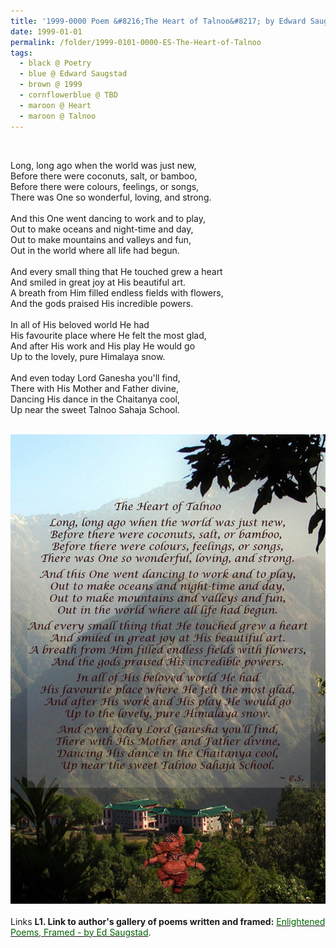 ```yaml
---
title: '1999-0000 Poem &#8216;The Heart of Talnoo&#8217; by Edward Saugstad'
date: 1999-01-01
permalink: /folder/1999-0101-0000-ES-The-Heart-of-Talnoo
tags:
  - black @ Poetry
  - blue @ Edward Saugstad
  - brown @ 1999
  - cornflowerblue @ TBD
  - maroon @ Heart
  - maroon @ Talnoo
---
```


<br>

<p>
Long, long ago when the world was just new,<br>
Before there were coconuts, salt, or bamboo,<br>
Before there were colours, feelings, or songs,<br>
There was One so wonderful, loving, and strong.<br>
<br>
And this One went dancing to work and to play,<br>
Out to make oceans and night-time and day,<br>
Out to make mountains and valleys and fun,<br>
Out in the world where all life had begun.<br>
<br>
And every small thing that He touched grew a heart<br>
And smiled in great joy at His beautiful art.<br>
A breath from Him filled endless fields with flowers,<br>
And the gods praised His incredible powers.<br>
<br>
In all of His beloved world He had<br>
His favourite place where He felt the most glad,<br>
And after His work and His play He would go<br>
Up to the lovely, pure Himalaya snow.<br>
<br>
And even today Lord Ganesha you'll find,<br>
There with His Mother and Father divine,<br>
Dancing His dance in the Chaitanya cool,<br>
Up near the sweet Talnoo Sahaja School.<br>
</p>

<br>

<div style="text-align: center"><img src="/images/1999-0000_Poem_'The_Heart_of_Talnoo'_by_Edward_Saugstad.jpg" /></div>

<br>

<wave-list>
<list-title color="DarkSeaGreen" width="25">Links</list-title>
  <list-item color="BlanchedAlmond"  width="285"><b> L1. Link to author's gallery of poems written and framed:</b> <a href="https://imageevent.com/sahaja/art/enlightenedpoemsframedbyedsaugstad"><font color="DarkGreen">Enlightened Poems, Framed - by Ed Saugstad</font></a>. </list-item>
</wave-list>